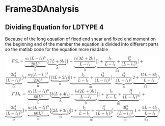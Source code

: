 # Frame3DAnalysis

## Dividing Equation for LDTYPE 4
Because of the long equation of fixed end shear and fixed end moment on the beginning end of the member the equation is divided into different parts so the matlab code for the equation more readable

<img src="fsb_eq_black_bg.svg">

<img src="fmb_eq_black_bg.svg">

<!-- $$
FM_b = 
   \underbrace{\frac{w_1(L - l_1)^3}{20L^3}}_\text{L} 
\{ \underbrace{(7L + 8l_1)}_\text{A} - 
   \underbrace{\frac{l_2(3L + 2l_1)}{L - l_1}}_\text{B}  
[  \underbrace{1 + \frac{l_2}{L - l_1} + \frac{l_2^2}{(L - l_1)^2}}_\text{B1} ] +
   \underbrace{\frac{2l_2^4}{(L - l_1)^3}}_\text{C} 
\} +
   \underbrace{\frac{w_2(L - l_1)^3}{20L^3}}_\text{R}
\{ \underbrace{(3L + 2l_1)}_\text{D}
[  \underbrace{1 + \frac{l_2}{L - l_1} + \frac{l_2^2}{(L - l_1)^2}}_\text{D1} ] -
   \underbrace{\frac{l_2^3}{(L - l_1)^2}}_\text{E}
   \underbrace{1 + \frac{15L - 8l_2}{L - l_1}}_\text{E1}
\}
$$

$$
FM_b = 
   \underbrace{\frac{w_1(L - l_1)^3}{60L^3}}_\text{L} 
\{ \underbrace{3(L + 4l_1)}_\text{A} - 
   \underbrace{\frac{l_2(2L + 3l_1)}{L - l_1}}_\text{B}  
[  \underbrace{1 + \frac{l_2}{L - l_1} + \frac{l_2^2}{(L - l_1)^2}}_\text{B1} ] +
   \underbrace{\frac{3l_2^4}{(L - l_1)^3}}_\text{C} 
\} +
   \underbrace{\frac{w_2(L - l_1)^3}{60L^3}}_\text{R}
\{ \underbrace{(2L + 3l_1)}_\text{D}
[  \underbrace{1 + \frac{l_2}{L - l_1} + \frac{l_2^2}{(L - l_1)^2}}_\text{D1} ] -
   \underbrace{\frac{3l_2^3}{(L - l_1)^2}}_\text{E}
   \underbrace{1 + \frac{5L - 4l_2}{L - l_1}}_\text{E1}
\}
$$ -->
